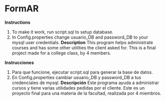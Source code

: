 # FormAR

**Instructions**
1. To make it work, run script.sql to setup database.
2. In Config.properties change usuario_DB and password_DB to your mysql user credentials.
**Description**
This program helps administrate courses and has some other utilities the client asked for.
This is a final project made for a college class, by 4 members. 



**Instrucciones** 
1. Para que funcione, ejecutar script.sql para generar la base de datos.
2. En Config.properties cambiar usuario_DB y password_DB a tus credenciales de mysql.
**Descripción**
Este programa ayuda a administrar cursos y tiene varias utilidades pedidas por el cliente.
Este es un proyecto final para una materia de la facultad, realizada por 4 miembros.
